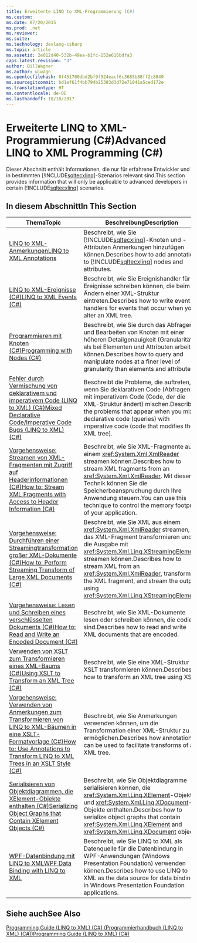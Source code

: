 ```yaml
---
title: Erweiterte LINQ to XML-Programmierung (C#)
ms.custom: 
ms.date: 07/20/2015
ms.prod: .net
ms.reviewer: 
ms.suite: 
ms.technology: devlang-csharp
ms.topic: article
ms.assetid: 2e012d40-532b-49ea-b1fc-152e616bdfa3
caps.latest.revision: "3"
author: BillWagner
ms.author: wiwagn
ms.openlocfilehash: 0f451700dbd2bf9f924eacf6c3685b88ff2c8849
ms.sourcegitcommit: bd1ef61f4bb794b25383d3d72e71041a5ced172e
ms.translationtype: HT
ms.contentlocale: de-DE
ms.lasthandoff: 10/18/2017
---
```

# <a name="advanced-linq-to-xml-programming-c"></a><span data-ttu-id="aaea3-102">Erweiterte LINQ to XML-Programmierung (C#)</span><span class="sxs-lookup"><span data-stu-id="aaea3-102">Advanced LINQ to XML Programming (C#)</span></span>
<span data-ttu-id="aaea3-103">Dieser Abschnitt enthält Informationen, die nur für erfahrene Entwickler und in bestimmten [!INCLUDE[sqltecxlinq](~/includes/sqltecxlinq-md.md)]-Szenarios relevant sind.</span><span class="sxs-lookup"><span data-stu-id="aaea3-103">This section provides information that will only be applicable to advanced developers in certain [!INCLUDE[sqltecxlinq](~/includes/sqltecxlinq-md.md)] scenarios.</span></span>  
  
## <a name="in-this-section"></a><span data-ttu-id="aaea3-104">In diesem Abschnitt</span><span class="sxs-lookup"><span data-stu-id="aaea3-104">In This Section</span></span>  
  
|<span data-ttu-id="aaea3-105">Thema</span><span class="sxs-lookup"><span data-stu-id="aaea3-105">Topic</span></span>|<span data-ttu-id="aaea3-106">Beschreibung</span><span class="sxs-lookup"><span data-stu-id="aaea3-106">Description</span></span>|  
|-----------|-----------------|  
|[<span data-ttu-id="aaea3-107">LINQ to XML-Anmerkungen</span><span class="sxs-lookup"><span data-stu-id="aaea3-107">LINQ to XML Annotations</span></span>](../../../../csharp/programming-guide/concepts/linq/linq-to-xml-annotations.md)|<span data-ttu-id="aaea3-108">Beschreibt, wie Sie [!INCLUDE[sqltecxlinq](~/includes/sqltecxlinq-md.md)]-Knoten und -Attributen Anmerkungen hinzufügen können.</span><span class="sxs-lookup"><span data-stu-id="aaea3-108">Describes how to add annotations to [!INCLUDE[sqltecxlinq](~/includes/sqltecxlinq-md.md)] nodes and attributes.</span></span>|  
|[<span data-ttu-id="aaea3-109">LINQ to XML-Ereignisse (C#)</span><span class="sxs-lookup"><span data-stu-id="aaea3-109">LINQ to XML Events (C#)</span></span>](../../../../csharp/programming-guide/concepts/linq/linq-to-xml-events.md)|<span data-ttu-id="aaea3-110">Beschreibt, wie Sie Ereignishandler für Ereignisse schreiben können, die beim Ändern einer XML-Struktur eintreten.</span><span class="sxs-lookup"><span data-stu-id="aaea3-110">Describes how to write event handlers for events that occur when you alter an XML tree.</span></span>|  
|[<span data-ttu-id="aaea3-111">Programmieren mit Knoten (C#)</span><span class="sxs-lookup"><span data-stu-id="aaea3-111">Programming with Nodes (C#)</span></span>](../../../../csharp/programming-guide/concepts/linq/programming-with-nodes.md)|<span data-ttu-id="aaea3-112">Beschreibt, wie Sie durch das Abfragen und Bearbeiten von Knoten mit einer höheren Detailgenauigkeit (Granularität) als bei Elementen und Attributen arbeiten können.</span><span class="sxs-lookup"><span data-stu-id="aaea3-112">Describes how to query and manipulate nodes at a finer level of granularity than elements and attributes.</span></span>|  
|[<span data-ttu-id="aaea3-113">Fehler durch Vermischung von deklarativem und imperativem Code (LINQ to XML) (C#)</span><span class="sxs-lookup"><span data-stu-id="aaea3-113">Mixed Declarative Code/Imperative Code Bugs (LINQ to XML) (C#)</span></span>](../../../../csharp/programming-guide/concepts/linq/mixed-declarative-code-imperative-code-bugs-linq-to-xml.md)|<span data-ttu-id="aaea3-114">Beschreibt die Probleme, die auftreten, wenn Sie deklarativen Code (Abfragen) mit imperativem Code (Code, der die XML-Struktur ändert) mischen.</span><span class="sxs-lookup"><span data-stu-id="aaea3-114">Describes the problems that appear when you mix declarative code (queries) with imperative code (code that modifies the XML tree).</span></span>|  
|[<span data-ttu-id="aaea3-115">Vorgehensweise: Streamen von XML-Fragmenten mit Zugriff auf Headerinformationen (C#)</span><span class="sxs-lookup"><span data-stu-id="aaea3-115">How to: Stream XML Fragments with Access to Header Information (C#)</span></span>](../../../../csharp/programming-guide/concepts/linq/how-to-stream-xml-fragments-with-access-to-header-information.md)|<span data-ttu-id="aaea3-116">Beschreibt, wie Sie XML-Fragmente aus einem <xref:System.Xml.XmlReader> streamen können.</span><span class="sxs-lookup"><span data-stu-id="aaea3-116">Describes how to stream XML fragments from an <xref:System.Xml.XmlReader>.</span></span> <span data-ttu-id="aaea3-117">Mit dieser Technik können Sie die Speicherbeanspruchung durch Ihre Anwendung steuern.</span><span class="sxs-lookup"><span data-stu-id="aaea3-117">You can use this technique to control the memory footprint of your application.</span></span>|  
|[<span data-ttu-id="aaea3-118">Vorgehensweise: Durchführen einer Streamingtransformation großer XML-Dokumente (C#)</span><span class="sxs-lookup"><span data-stu-id="aaea3-118">How to: Perform Streaming Transform of Large XML Documents (C#)</span></span>](../../../../csharp/programming-guide/concepts/linq/how-to-perform-streaming-transform-of-large-xml-documents.md)|<span data-ttu-id="aaea3-119">Beschreibt, wie Sie XML aus einem <xref:System.Xml.XmlReader> streamen, das XML-Fragment transformieren und die Ausgabe mit <xref:System.Xml.Linq.XStreamingElement> streamen können.</span><span class="sxs-lookup"><span data-stu-id="aaea3-119">Describes how to stream XML from an <xref:System.Xml.XmlReader>, transform the XML fragment, and stream the output using <xref:System.Xml.Linq.XStreamingElement>.</span></span>|  
|[<span data-ttu-id="aaea3-120">Vorgehensweise: Lesen und Schreiben eines verschlüsselten Dokuments (C#)</span><span class="sxs-lookup"><span data-stu-id="aaea3-120">How to: Read and Write an Encoded Document (C#)</span></span>](../../../../csharp/programming-guide/concepts/linq/how-to-read-and-write-an-encoded-document.md)|<span data-ttu-id="aaea3-121">Beschreibt, wie Sie XML-Dokumente lesen oder schreiben können, die codiert sind.</span><span class="sxs-lookup"><span data-stu-id="aaea3-121">Describes how to read and write XML documents that are encoded.</span></span>|  
|[<span data-ttu-id="aaea3-122">Verwenden von XSLT zum Transformieren eines XML-Baums (C#)</span><span class="sxs-lookup"><span data-stu-id="aaea3-122">Using XSLT to Transform an XML Tree (C#)</span></span>](../../../../csharp/programming-guide/concepts/linq/using-xslt-to-transform-an-xml-tree.md)|<span data-ttu-id="aaea3-123">Beschreibt, wie Sie eine XML-Struktur mit XSLT transformieren können.</span><span class="sxs-lookup"><span data-stu-id="aaea3-123">Describes how to transform an XML tree using XSLT.</span></span>|  
|[<span data-ttu-id="aaea3-124">Vorgehensweise: Verwenden von Anmerkungen zum Transformieren von LINQ to XML-Bäumen in eine XSLT-Formatvorlage (C#)</span><span class="sxs-lookup"><span data-stu-id="aaea3-124">How to: Use Annotations to Transform LINQ to XML Trees in an XSLT Style (C#)</span></span>](../../../../csharp/programming-guide/concepts/linq/how-to-use-annotations-to-transform-linq-to-xml-trees-in-an-xslt-style.md)|<span data-ttu-id="aaea3-125">Beschreibt, wie Sie Anmerkungen verwenden können, um die Transformation einer XML-Struktur zu ermöglichen.</span><span class="sxs-lookup"><span data-stu-id="aaea3-125">Describes how annotations can be used to facilitate transforms of an XML tree.</span></span>|  
|[<span data-ttu-id="aaea3-126">Serialisieren von Objektdiagrammen, die XElement-Objekte enthalten (C#)</span><span class="sxs-lookup"><span data-stu-id="aaea3-126">Serializing Object Graphs that Contain XElement Objects (C#)</span></span>](../../../../csharp/programming-guide/concepts/linq/serializing-object-graphs-that-contain-xelement-objects.md)|<span data-ttu-id="aaea3-127">Beschreibt, wie Sie Objektdiagramme serialisieren können, die <xref:System.Xml.Linq.XElement>-Objekte und <xref:System.Xml.Linq.XDocument>-Objekte enthalten.</span><span class="sxs-lookup"><span data-stu-id="aaea3-127">Describes how to serialize object graphs that contain <xref:System.Xml.Linq.XElement> and <xref:System.Xml.Linq.XDocument> objects.</span></span>|  
|[<span data-ttu-id="aaea3-128">WPF-Datenbindung mit LINQ to XML</span><span class="sxs-lookup"><span data-stu-id="aaea3-128">WPF Data Binding with LINQ to XML</span></span>](/visualstudio/designers/wpf-data-binding-with-linq-to-xml)|<span data-ttu-id="aaea3-129">Beschreibt, wie Sie LINQ to XML als Datenquelle für die Datenbindung in WPF-Anwendungen (Windows Presentation Foundation) verwenden können.</span><span class="sxs-lookup"><span data-stu-id="aaea3-129">Describes how to use LINQ to XML as the data source for data binding in Windows Presentation Foundation applications.</span></span>|  
  
## <a name="see-also"></a><span data-ttu-id="aaea3-130">Siehe auch</span><span class="sxs-lookup"><span data-stu-id="aaea3-130">See Also</span></span>  
 [<span data-ttu-id="aaea3-131">Programming Guide (LINQ to XML) (C#) (Programmierhandbuch (LINQ to XML) (C#))</span><span class="sxs-lookup"><span data-stu-id="aaea3-131">Programming Guide (LINQ to XML) (C#)</span></span>](../../../../csharp/programming-guide/concepts/linq/programming-guide-linq-to-xml.md)
